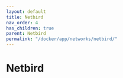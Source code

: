 ```yaml
---
layout: default
title: Netbird
nav_order: 4
has_children: true
parent: Netbird
permalink: "/docker/app/networks/netbird/"
---
```


# Netbird
